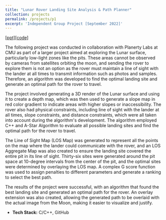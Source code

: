 ```yaml
---
title: "Lunar Rover Landing Site Analysis & Path Planner"
collection: projects
permalink: /projects/p1
excerpt: 'Independent Group Project [September 2022]'
---
```


[[ppt]](https://docs.google.com/presentation/d/14eA6XsbJ2c8gRGJ7MdhdhHJT0oORI3D_/edit?usp=sharing&ouid=114350528429388663351&rtpof=true&sd=true)[[code]](https://github.com/FanFeast/Engineering_Computation)

<p>The following project was conducted in collaboration with Planerty Labs at CMU as part of a larger project aimed at exploring the Lunar surface, particularly low-light zones like the pits. These areas cannot be observed by cameras from satellites orbiting the moon, and sending the rover to explore them is not an option as the rover must maintain a line of sight with the lander at all times to transmit information such as photos and samples. Therefore, an algorithm was developed to find the optimal landing site and generate an optimal path for the rover to travel.</p>

<p>The project involved generating a 3D render of the Lunar surface and using it to create a depth map, which was then used to generate a slope map in red color gradient to indicate areas with higher slopes or inaccessibility. The rover also had physical constraints, including line of sight with the lander at all times, slope constraints, and distance constraints, which were all taken into account during the algorithm's development. The algorithm employed C++ and A-Star Algorithm to evaluate all possible landing sites and find the optimal path for the rover to travel.</p>

<p>The Line of Sight Map (LOS Map) was generated to represent all the points on the map where the lander could communicate with the rover, and an LOS Aggregate Map was also created to ensure the landing site covered the entire pit in its line of sight. Thirty-six sites were generated around the pit space at 10-degree intervals from the center of the pit, and the optimal sites were determined by overlaying the LOS map. A complex G score function was used to assign penalties to different parameters and generate a ranking to select the best path.</p>

<p>The results of the project were successful, with an algorithm that found the best landing site and generated an optimal path for the rover. An overlay extension was also created, allowing the generated path to be overlaid with the actual image from the Moon, making it easier to visualize and justify.</p>

* <b>Tech Stack:</b> C/C++, GitHub